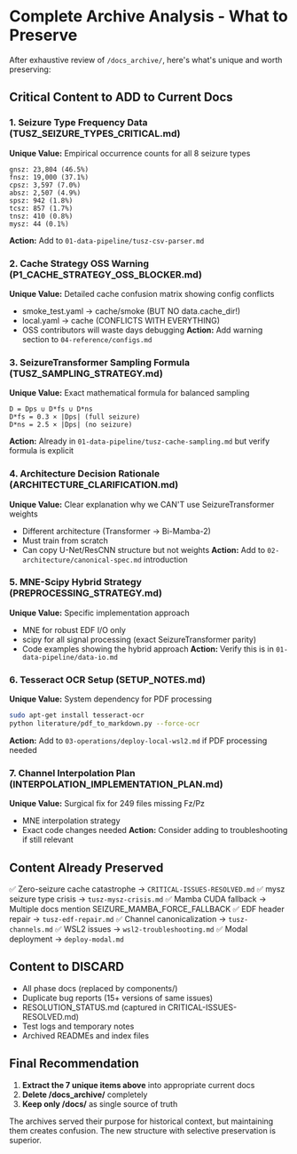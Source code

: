 # Complete Archive Analysis - What to Preserve

After exhaustive review of `/docs_archive/`, here's what's unique and worth preserving:

## Critical Content to ADD to Current Docs

### 1. **Seizure Type Frequency Data** (TUSZ_SEIZURE_TYPES_CRITICAL.md)
**Unique Value:** Empirical occurrence counts for all 8 seizure types
```
gnsz: 23,804 (46.5%)
fnsz: 19,000 (37.1%)
cpsz: 3,597 (7.0%)
absz: 2,507 (4.9%)
spsz: 942 (1.8%)
tcsz: 857 (1.7%)
tnsz: 410 (0.8%)
mysz: 44 (0.1%)
```
**Action:** Add to `01-data-pipeline/tusz-csv-parser.md`

### 2. **Cache Strategy OSS Warning** (P1_CACHE_STRATEGY_OSS_BLOCKER.md)
**Unique Value:** Detailed cache confusion matrix showing config conflicts
- smoke_test.yaml → cache/smoke (BUT NO data.cache_dir!)
- local.yaml → cache (CONFLICTS WITH EVERYTHING)
- OSS contributors will waste days debugging
**Action:** Add warning section to `04-reference/configs.md`

### 3. **SeizureTransformer Sampling Formula** (TUSZ_SAMPLING_STRATEGY.md)
**Unique Value:** Exact mathematical formula for balanced sampling
```
D = Dps ∪ D*fs ∪ D*ns
D*fs = 0.3 × |Dps| (full seizure)
D*ns = 2.5 × |Dps| (no seizure)
```
**Action:** Already in `01-data-pipeline/tusz-cache-sampling.md` but verify formula is explicit

### 4. **Architecture Decision Rationale** (ARCHITECTURE_CLARIFICATION.md)
**Unique Value:** Clear explanation why we CAN'T use SeizureTransformer weights
- Different architecture (Transformer → Bi-Mamba-2)
- Must train from scratch
- Can copy U-Net/ResCNN structure but not weights
**Action:** Add to `02-architecture/canonical-spec.md` introduction

### 5. **MNE-Scipy Hybrid Strategy** (PREPROCESSING_STRATEGY.md)
**Unique Value:** Specific implementation approach
- MNE for robust EDF I/O only
- scipy for all signal processing (exact SeizureTransformer parity)
- Code examples showing the hybrid approach
**Action:** Verify this is in `01-data-pipeline/data-io.md`

### 6. **Tesseract OCR Setup** (SETUP_NOTES.md)
**Unique Value:** System dependency for PDF processing
```bash
sudo apt-get install tesseract-ocr
python literature/pdf_to_markdown.py --force-ocr
```
**Action:** Add to `03-operations/deploy-local-wsl2.md` if PDF processing needed

### 7. **Channel Interpolation Plan** (INTERPOLATION_IMPLEMENTATION_PLAN.md)
**Unique Value:** Surgical fix for 249 files missing Fz/Pz
- MNE interpolation strategy
- Exact code changes needed
**Action:** Consider adding to troubleshooting if still relevant

## Content Already Preserved

✅ Zero-seizure cache catastrophe → `CRITICAL-ISSUES-RESOLVED.md`
✅ mysz seizure type crisis → `tusz-mysz-crisis.md`
✅ Mamba CUDA fallback → Multiple docs mention SEIZURE_MAMBA_FORCE_FALLBACK
✅ EDF header repair → `tusz-edf-repair.md`
✅ Channel canonicalization → `tusz-channels.md`
✅ WSL2 issues → `wsl2-troubleshooting.md`
✅ Modal deployment → `deploy-modal.md`

## Content to DISCARD

- All phase docs (replaced by components/)
- Duplicate bug reports (15+ versions of same issues)
- RESOLUTION_STATUS.md (captured in CRITICAL-ISSUES-RESOLVED.md)
- Test logs and temporary notes
- Archived READMEs and index files

## Final Recommendation

1. **Extract the 7 unique items above** into appropriate current docs
2. **Delete /docs_archive/** completely
3. **Keep only /docs/** as single source of truth

The archives served their purpose for historical context, but maintaining them creates confusion. The new structure with selective preservation is superior.